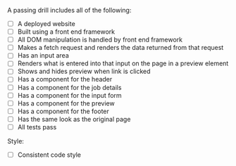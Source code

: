 A passing drill includes all of the following:

- [ ] A deployed website
- [ ] Built using a front end framework
- [ ] All DOM manipulation is handled by front end framework
- [ ] Makes a fetch request and renders the data returned from that request
- [ ] Has an input area
- [ ] Renders what is entered into that input on the page in a preview element
- [ ] Shows and hides preview when link is clicked
- [ ] Has a component for the header
- [ ] Has a component for the job details
- [ ] Has a component for the input form
- [ ] Has a component for the preview
- [ ] Has a component for the footer
- [ ] Has the same look as the original page
- [ ] All tests pass

Style:

- [ ] Consistent code style
